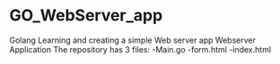 # GO_WebServer_app

Golang Learning and creating a simple Web server app
Webserver Application
The repository has 3 files:
-Main.go
-form.html
-index.html
